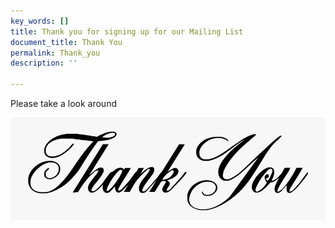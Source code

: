 ```yaml
---
key_words: []
title: Thank you for signing up for our Mailing List
document_title: Thank You
permalink: Thank_you
description: ''

---
```

Please take a look around

![](/uploads/2020/09/02/25-252214_professional-thank-u-animation.png)